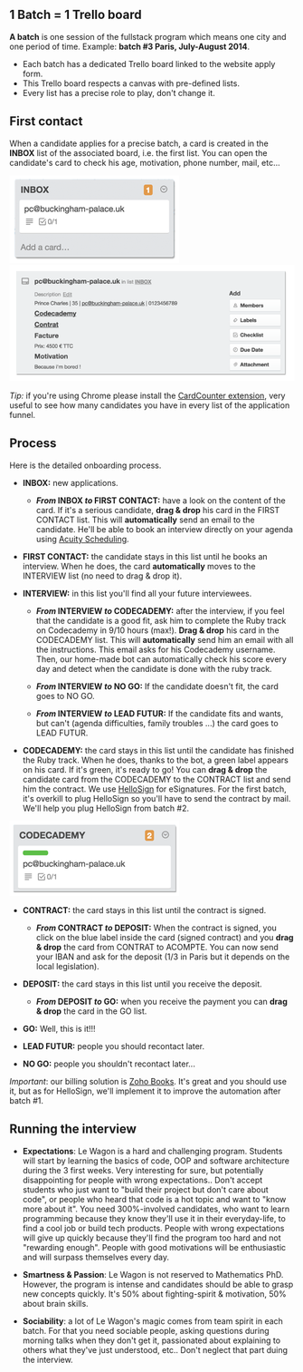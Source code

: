 ## 1 Batch = 1 Trello board

**A batch** is one session of the fullstack program which means one city and one period of time. Example: **batch #3 Paris, July-August 2014**.

- Each batch has a dedicated Trello board linked to the website apply form.
- This Trello board respects a canvas with pre-defined lists.
- Every list has a precise role to play, don't change it.

## First contact

When a candidate applies for a precise batch, a card is created in the **INBOX** list of the associated board, i.e. the first list. You can open the candidate's card to check his age, motivation, phone number, mail, etc...

![inbox list](images/inbox.png)
![card](images/card.png)

_Tip:_ if you're using Chrome please install the [CardCounter extension](https://chrome.google.com/webstore/detail/cardcounter-for-trello/miejdnaildjcmahbhmfngfdoficmkdhi?hl=en), very useful to see how many candidates you have in every list of the application funnel.

## Process

Here is the detailed onboarding process.

- **INBOX:** new applications.

  - **_From_ INBOX _to_ FIRST CONTACT:** have a look on the content of the card. If it's a serious candidate, **drag & drop** his card in the FIRST CONTACT list. This will **automatically** send an email to the candidate. He'll be able to book an interview directly on your agenda using [Acuity Scheduling](https://acuityscheduling.com/).

- **FIRST CONTACT:** the candidate stays in this list until he books an interview. When he does, the card **automatically** moves to the INTERVIEW list (no need to drag & drop it).

- **INTERVIEW:** in this list you'll find all your future interviewees.

  - **_From_ INTERVIEW _to_ CODECADEMY:** after the interview, if you feel that the candidate is a good fit, ask him to complete the Ruby track on Codecademy in 9/10 hours (max!). **Drag & drop** his card in the CODECADEMY list. This will **automatically** send him an email with all the instructions. This email asks for his Codecademy username. Then, our home-made bot can automatically check his score every day and detect when the candidate is done with the ruby track.

  - **_From_ INTERVIEW _to_ NO GO:** If the candidate doesn't fit, the card goes to NO GO.

  - **_From_ INTERVIEW _to_ LEAD FUTUR:** If the candidate fits and wants, but can't (agenda difficulties, family troubles ...) the card goes to LEAD FUTUR.

- **CODECADEMY:** the card stays in this list until the candidate has finished the Ruby track. When he does, thanks to the bot, a green label appears on his card. If it's green, it's ready to go! You can **drag & drop** the candidate card from the CODECADEMY to the CONTRACT list and send him the contract. We use [HelloSign](https://www.hellosign.com/) for eSignatures. For the first batch, it's overkill to plug HelloSign so you'll have to send the contract by mail. We'll help you plug HelloSign from batch #2.

![codecademy list](images/codecademy.png)

- **CONTRACT:** the card stays in this list until the contract is signed.

  - **_From_ CONTRACT _to_ DEPOSIT:** When the contract is signed, you click on the blue label inside the card (signed contract) and you **drag & drop** the card from CONTRAT to ACOMPTE. You can now send your IBAN and ask for the deposit (1/3 in Paris but it depends on the local legislation).

- **DEPOSIT:** the card stays in this list until you receive the deposit.

  - **_From_ DEPOSIT _to_ GO:** when you receive the payment you can **drag & drop** the card in the GO list.

- **GO:** Well, this is it!!!

- **LEAD FUTUR:** people you should recontact later.

- **NO GO:** people you shouldn't recontact later...

_Important_: our billing solution is [Zoho Books](https://books.zoho.com). It's great and you should use it, but as for HelloSign, we'll implement it to improve the automation after batch #1.

## Running the interview

- **Expectations**: Le Wagon is a hard and challenging program. Students will start by learning the basics of code, OOP and software architecture during the 3 first weeks. Very interesting for sure, but potentially disappointing for people with wrong expectations.. Don't accept students who just want to "build their project but don't care about code", or people who heard  that code is a hot topic and want to "know more about it". You need 300%-involved candidates, who want to learn programming because they know they'll use it in their everyday-life, to find a cool job or build tech products. People with wrong expectations will give up quickly because they'll find the program too hard and not "rewarding enough". People with good motivations will be enthusiastic and will surpass themselves every day.

- **Smartness & Passion**: Le Wagon is not reserved to Mathematics PhD. However, the program is intense and candidates should be able to grasp new concepts quickly. It's 50% about fighting-spirit & motivation, 50% about brain skills.

- **Sociability**: a lot of Le Wagon's magic comes from team spirit in each batch. For that you need sociable people, asking questions during morning talks when they don't get it, passionated about explaining to others what they've just understood, etc.. Don't neglect that part duing the interview.
